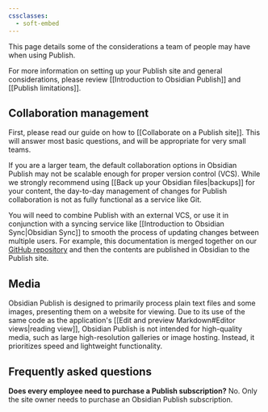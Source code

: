 ```yaml
---
cssclasses:
  - soft-embed
---
```

This page details some of the considerations a team of people may have when using Publish.

For more information on setting up your Publish site and general considerations, please review [[Introduction to Obsidian Publish]] and [[Publish limitations]].

## Collaboration management

First, please read our guide on how to [[Collaborate on a Publish site]]. This will answer most basic questions, and will be appropriate for very small teams.

If you are a larger team, the default collaboration options in Obsidian Publish may not be scalable enough for proper version control (VCS). While we strongly recommend using [[Back up your Obsidian files|backups]] for your content, the day-to-day management of changes for Publish collaboration is not as fully functional as a service like Git.

You will need to combine Publish with an external VCS, or use it in conjunction with a syncing service like [[Introduction to Obsidian Sync|Obsidian Sync]] to smooth the process of updating changes between multiple users. For example, this documentation is merged together on our [GitHub repository](https://github.com/obsidianmd/obsidian-help) and then the contents are published in Obsidian to the Publish site.

## Media

Obsidian Publish is designed to primarily process plain text files and some images, presenting them on a website for viewing. Due to its use of the same code as the application's [[Edit and preview Markdown#Editor views|reading view]], Obsidian Publish is not intended for high-quality media, such as large high-resolution galleries or image hosting. Instead, it prioritizes speed and lightweight functionality.

## Frequently asked questions

**Does every employee need to purchase a Publish subscription?**
No. Only the site owner needs to purchase an Obsidian Publish subscription.

